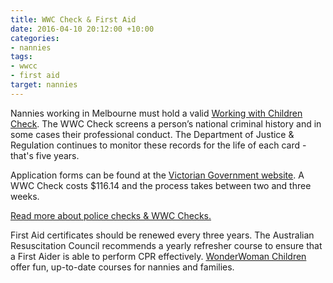 ```yaml
---
title: WWC Check & First Aid
date: 2016-04-10 20:12:00 +10:00
categories:
- nannies
tags:
- wwcc
- first aid
target: nannies
---
```


Nannies working in Melbourne must hold a valid [Working with Children Check](http://www.workingwithchildren.vic.gov.au/). The WWC Check screens a person’s national criminal history and in some cases their professional conduct. The Department of Justice & Regulation continues to monitor these records for the life of each card - that's five years.

Application forms can be found at the [Victorian Government website](http://www.workingwithchildren.vic.gov.au/home/applications/lodging+your+application/). A WWC Check costs $116.14 and the process takes between two and three weeks.

[Read more about police checks & WWC Checks.](http://www.workingwithchildren.vic.gov.au/home/about+the+check/how+is+a+police+check+different/)

First Aid certificates should be renewed every three years. The Australian Resuscitation Council recommends a yearly refresher course to ensure that a First Aider is able to perform CPR effectively. [WonderWoman Children](http://wonderwomanchildren.com/) offer fun, up-to-date courses for nannies and families.
